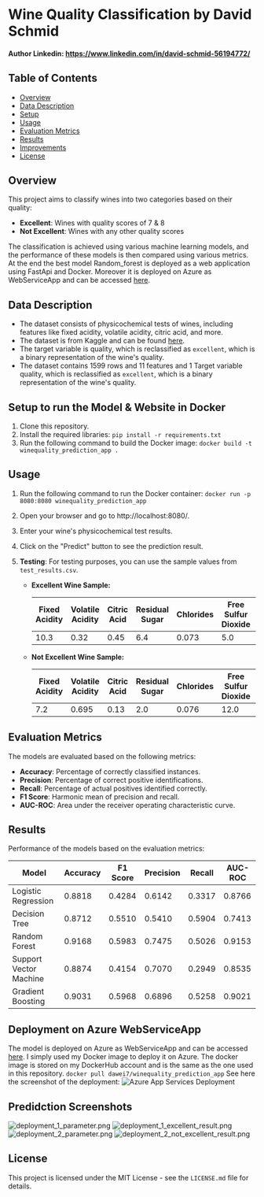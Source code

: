# Wine Quality Classification by David Schmid
#### Author Linkedin: https://www.linkedin.com/in/david-schmid-56194772/

## Table of Contents
- [Overview](#overview)
- [Data Description](#data-description)
- [Setup](#setup)
- [Usage](#usage)
- [Evaluation Metrics](#evaluation-metrics)
- [Results](#results)
- [Improvements](#improvements)
- [License](#license)

## Overview
This project aims to classify wines into two categories based on their quality:
- **Excellent**: Wines with quality scores of 7 & 8
- **Not Excellent**: Wines with any other quality scores

The classification is achieved using various machine learning models, and the performance of these models is then compared using various metrics.
At the end the best model Random_forest is deployed as a web application using FastApi and Docker.
Moreover it is deployed on Azure as WebServiceApp and can be accessed [here](https://wine-predict.azurewebsites.net/).

## Data Description
- The dataset consists of physicochemical tests of wines, including features like fixed acidity, volatile acidity, citric acid, and more.
- The dataset is from Kaggle and can be found [here](https://www.kaggle.com/datasets/uciml/red-wine-quality-cortez-et-al-2009/data?select=winequality-red.csv).
- The target variable is quality, which is reclassified as `excellent`, which is a binary representation of the wine's quality.
- The dataset contains 1599 rows and 11 features and 1 Target variable quality, which is reclassified as `excellent`, which is a binary representation of the wine's quality.

## Setup to run the Model & Website in Docker
1. Clone this repository.
2. Install the required libraries:
```pip install -r requirements.txt```
3. Run the following command to build the Docker image:
```docker build -t winequality_prediction_app .```

## Usage
1. Run the following command to run the Docker container:
```docker run -p 8080:8080 winequality_prediction_app```
2. Open your browser and go to http://localhost:8080/.
3. Enter your wine's physicochemical test results.
4. Click on the "Predict" button to see the prediction result.
5. **Testing**: 
   For testing purposes, you can use the sample values from `test_results.csv`.

    - **Excellent Wine Sample:**

      | Fixed Acidity | Volatile Acidity | Citric Acid | Residual Sugar | Chlorides | Free Sulfur Dioxide | Total Sulfur Dioxide | Density | pH  | Sulphates | Alcohol | Actual Label | Predicted Label |
      |---------------|------------------|-------------|----------------|-----------|---------------------|----------------------|---------|-----|-----------|---------|--------------|-----------------|
      | 10.3          | 0.32             | 0.45        | 6.4            | 0.073     | 5.0                 | 13.0                 | 0.9976  | 3.23| 0.82      | 12.6    | 1            | 1               |

    - **Not Excellent Wine Sample:**

      | Fixed Acidity | Volatile Acidity | Citric Acid | Residual Sugar | Chlorides | Free Sulfur Dioxide | Total Sulfur Dioxide | Density  | pH  | Sulphates | Alcohol | Actual Label | Predicted Label |
      |---------------|------------------|-------------|----------------|-----------|---------------------|----------------------|----------|-----|-----------|---------|--------------|-----------------|
      | 7.2           | 0.695            | 0.13        | 2.0            | 0.076     | 12.0                | 20.0                 | 0.99546  | 3.29| 0.54      | 10.1    | 0            | 0               |

## Evaluation Metrics
The models are evaluated based on the following metrics:
- **Accuracy**: Percentage of correctly classified instances.
- **Precision**: Percentage of correct positive identifications.
- **Recall**: Percentage of actual positives identified correctly.
- **F1 Score**: Harmonic mean of precision and recall.
- **AUC-ROC**: Area under the receiver operating characteristic curve.

## Results
Performance of the models based on the evaluation metrics:

| Model                 | Accuracy | F1 Score | Precision | Recall | AUC-ROC |
|-----------------------|----------|----------|-----------|--------|---------|
| Logistic Regression   | 0.8818   | 0.4284   | 0.6142    | 0.3317 | 0.8766  |
| Decision Tree         | 0.8712   | 0.5510   | 0.5410    | 0.5904 | 0.7413  |
| Random Forest         | 0.9168   | 0.5983   | 0.7475    | 0.5026 | 0.9153  |
| Support Vector Machine| 0.8874   | 0.4154   | 0.7070    | 0.2949 | 0.8535  |
| Gradient Boosting     | 0.9031   | 0.5968   | 0.6896    | 0.5258 | 0.9021  |


## Deployment on Azure WebServiceApp
The model is deployed on Azure as WebServiceApp and can be accessed [here](https://wine-predict.azurewebsites.net/).
I simply used my Docker image to deploy it on Azure.
The docker image is stored on my DockerHub account and is the same as the one used in this repository.
```docker pull dawei7/winequality_prediction_app```
See here the screenshot of the deployment:
![Azure App Services Deployment](Azure_AppServices_Deployment.png)

## Predidction Screenshots
![deployment_1_parameter.png](deployment_1_parameter.png)
![deployment_1_excellent_result.png](deployment_1_excellent_result.png)
![deployment_2_parameter.png](deployment_2_parameter.png)
![deployment_2_not_excellent_result.png](deployment_2_not_excellent_result.png)


## License
This project is licensed under the MIT License - see the `LICENSE.md` file for details.